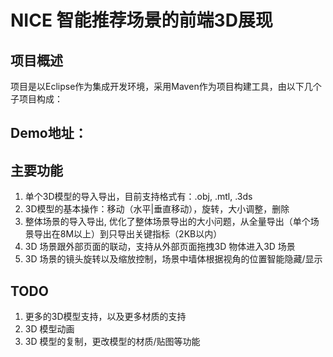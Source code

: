# NICE 智能推荐场景的前端3D展现 <br />

## 项目概述<br />
项目是以Eclipse作为集成开发环境，采用Maven作为项目构建工具，由以下几个子项目构成：

## Demo地址：<br />

[nice3d.dev.cosmoplat.com]: http://nice3d.dev.cosmoplat.com "Nice 3D Demo"


## 主要功能<br />
1. 单个3D模型的导入导出，目前支持格式有：.obj, .mtl, .3ds
2. 3D模型的基本操作：移动（水平|垂直移动），旋转，大小调整，删除
3. 整体场景的导入导出, 优化了整体场景导出的大小问题，从全量导出（单个场景导出在8M以上）到只导出关键指标（2KB以内）
4. 3D 场景跟外部页面的联动，支持从外部页面拖拽3D 物体进入3D 场景
5. 3D 场景的镜头旋转以及缩放控制，场景中墙体根据视角的位置智能隐藏/显示

## TODO<br />
1. 更多的3D模型支持，以及更多材质的支持
2. 3D 模型动画
3. 3D 模型的复制，更改模型的材质/贴图等功能
